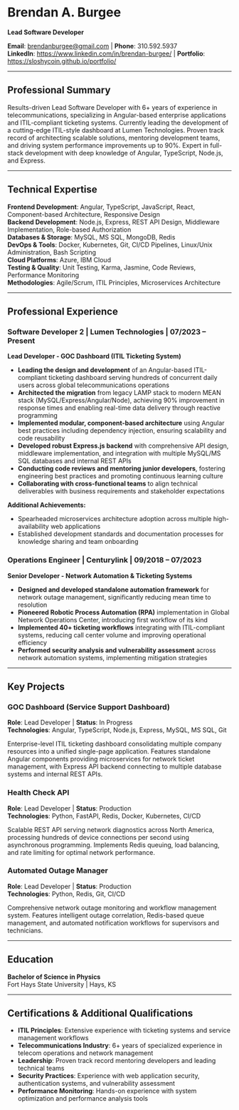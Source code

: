 # Brendan A. Burgee

**Lead Software Developer**

**Email**: <brendanburgee@gmail.com> | **Phone**: 310.592.5937  
**LinkedIn**: <https://www.linkedin.com/in/brendan-burgee/> | **Portfolio**: <https://sloshycoin.github.io/portfolio/>

---

## Professional Summary

Results-driven Lead Software Developer with 6+ years of experience in telecommunications, specializing in Angular-based enterprise applications and ITIL-compliant ticketing systems. Currently leading the development of a cutting-edge ITIL-style dashboard at Lumen Technologies. Proven track record of architecting scalable solutions, mentoring development teams, and driving system performance improvements up to 90%. Expert in full-stack development with deep knowledge of Angular, TypeScript, Node.js, and Express.

---

## Technical Expertise

**Frontend Development**: Angular, TypeScript, JavaScript, React, Component-based Architecture, Responsive Design  
**Backend Development**: Node.js, Express, REST API Design, Middleware Implementation, Role-based Authorization  
**Databases & Storage**: MySQL, MS SQL, MongoDB, Redis  
**DevOps & Tools**: Docker, Kubernetes, Git, CI/CD Pipelines, Linux/Unix Administration, Bash Scripting  
**Cloud Platforms**: Azure, IBM Cloud  
**Testing & Quality**: Unit Testing, Karma, Jasmine, Code Reviews, Performance Monitoring  
**Methodologies**: Agile/Scrum, ITIL Principles, Microservices Architecture

---

## Professional Experience

### Software Developer 2 | Lumen Technologies | 07/2023 – Present

**Lead Developer - GOC Dashboard (ITIL Ticketing System)**

- **Leading the design and development** of an Angular-based ITIL-compliant ticketing dashboard serving hundreds of concurrent daily users across global telecommunications operations
- **Architected the migration** from legacy LAMP stack to modern MEAN stack (MySQL/Express/Angular/Node), achieving 90% improvement in response times and enabling real-time data delivery through reactive programming
- **Implemented modular, component-based architecture** using Angular best practices including dependency injection, ensuring scalability and code reusability
- **Developed robust Express.js backend** with comprehensive API design, middleware implementation, and integration with multiple MySQL/MS SQL databases and internal REST APIs
- **Conducting code reviews and mentoring junior developers**, fostering engineering best practices and promoting continuous learning culture
- **Collaborating with cross-functional teams** to align technical deliverables with business requirements and stakeholder expectations

**Additional Achievements:**

- Spearheaded microservices architecture adoption across multiple high-availability web applications
- Established development standards and documentation processes for knowledge sharing and team onboarding

### Operations Engineer | Centurylink | 09/2018 – 07/2023

**Senior Developer - Network Automation & Ticketing Systems**

- **Designed and developed standalone automation framework** for network outage management, significantly reducing mean time to resolution
- **Pioneered Robotic Process Automation (RPA)** implementation in Global Network Operations Center, introducing first workflow of its kind
- **Implemented 40+ ticketing workflows** integrating with ITIL-compliant systems, reducing call center volume and improving operational efficiency
- **Performed security analysis and vulnerability assessment** across network automation systems, implementing mitigation strategies

---

## Key Projects

### GOC Dashboard (Service Support Dashboard)

**Role**: Lead Developer | **Status**: In Progress  
**Technologies**: Angular, TypeScript, Node.js, Express, MySQL, MS SQL, Git

Enterprise-level ITIL ticketing dashboard consolidating multiple company resources into a unified single-page application. Features standalone Angular components providing microservices for network ticket management, with Express API backend connecting to multiple database systems and internal REST APIs.

### Health Check API

**Role**: Lead Developer | **Status**: Production  
**Technologies**: Python, FastAPI, Redis, Docker, Kubernetes, CI/CD

Scalable REST API serving network diagnostics across North America, processing hundreds of device connections per second using asynchronous programming. Implements Redis queuing, load balancing, and rate limiting for optimal network performance.

### Automated Outage Manager

**Role**: Lead Developer | **Status**: Production  
**Technologies**: Python, Redis, Git, CI/CD

Comprehensive network outage monitoring and workflow management system. Features intelligent outage correlation, Redis-based queue management, and automated notification workflows for supervisors and technicians.

---

## Education

**Bachelor of Science in Physics**  
Fort Hays State University | Hays, KS

---

## Certifications & Additional Qualifications

- **ITIL Principles**: Extensive experience with ticketing systems and service management workflows
- **Telecommunications Industry**: 6+ years of specialized experience in telecom operations and network management
- **Leadership**: Proven track record mentoring developers and leading technical teams
- **Security Practices**: Experience with web application security, authentication systems, and vulnerability assessment
- **Performance Monitoring**: Hands-on experience with system optimization and performance analysis tools
